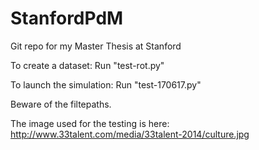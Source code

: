 # StanfordPdM
Git repo for my Master Thesis at Stanford


To create a dataset: 
Run "test-rot.py"

To launch the simulation:
Run "test-170617.py"

Beware of the filtepaths.

The image used for the testing is here: http://www.33talent.com/media/33talent-2014/culture.jpg

